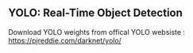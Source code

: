 ## YOLO: Real-Time Object Detection

Download YOLO weights from offical YOLO websiste : https://pjreddie.com/darknet/yolo/
